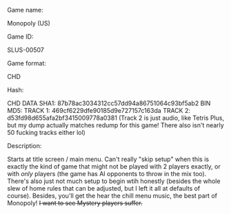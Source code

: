 Game name:

Monopoly (US)

Game ID:

SLUS-00507

Game format:

CHD

Hash:

CHD DATA SHA1: 87b78ac3034312cc57dd94a86751064c93bf5ab2
BIN MD5:
TRACK 1: 469cf6229dfe90185d9e727157c163da
TRACK 2: d53fd98d655afa2bf3415009778a0381
(Track 2 is just audio, like Tetris Plus, but my dump actually matches redump for this game! There also isn't nearly 50 fucking tracks either lol)

Description:

Starts at title screen / main menu. Can't really "skip setup" when this is exactly the kind of game that might not be played with 2 players exactly, or with *only* players (the game has AI opponents to throw in the mix too). There's also just not much setup to begin wtih honestly (besides the whole slew of home rules that can be adjusted, but I left it all at defaults of course). Besides, you'll get the hear the chill menu music, the best part of Monopoly! ~~I want to see Mystery players suffer.~~
